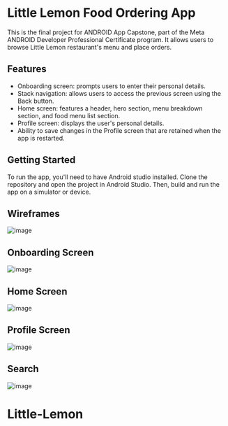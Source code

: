 # Little Lemon Food Ordering App
This is the final project for ANDROID App Capstone, part of the Meta ANDROID Developer Professional Certificate program. It allows users to browse Little Lemon restaurant's menu and place orders.

## Features
- Onboarding screen: prompts users to enter their personal details.
- Stack navigation: allows users to access the previous screen using the Back button.
- Home screen: features a header, hero section, menu breakdown section, and food menu list section.
- Profile screen: displays the user's personal details.
- Ability to save changes in the Profile screen that are retained when the app is restarted.

## Getting Started
To run the app, you'll need to have Android studio installed. Clone the repository and open the project in Android Studio. Then, build and run the app on a simulator or device.

## Wireframes
![image](https://github.com/user-attachments/assets/4d86da75-0bc7-4455-be85-27216fb2fc4f)


## Onboarding Screen
![image](https://github.com/user-attachments/assets/80cf2994-c013-4c2a-9890-60bc72dd8ffe)

## Home Screen
![image](https://github.com/user-attachments/assets/4c6b960d-fe87-4228-bf3f-e21b4331d8c0)

## Profile Screen
![image](https://github.com/user-attachments/assets/b9c79bf1-d506-4be6-adf9-96f4a351be7f)

## Search
![image](https://github.com/user-attachments/assets/ac6cee69-2faf-40c5-a525-ed8835eb49d2)




# Little-Lemon
